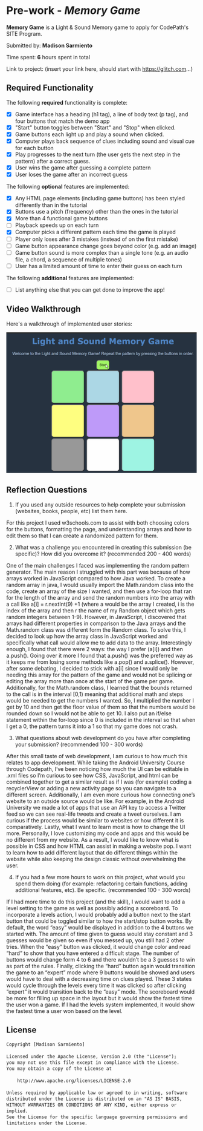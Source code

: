 # Pre-work - *Memory Game*

**Memory Game** is a Light & Sound Memory game to apply for CodePath's SITE Program. 

Submitted by: **Madison Sarmiento**

Time spent: **6** hours spent in total

Link to project: (insert your link here, should start with https://glitch.com...)

## Required Functionality

The following **required** functionality is complete:

* [x] Game interface has a heading (h1 tag), a line of body text (p tag), and four buttons that match the demo app
* [x] "Start" button toggles between "Start" and "Stop" when clicked. 
* [x] Game buttons each light up and play a sound when clicked. 
* [x] Computer plays back sequence of clues including sound and visual cue for each button
* [x] Play progresses to the next turn (the user gets the next step in the pattern) after a correct guess. 
* [x] User wins the game after guessing a complete pattern
* [x] User loses the game after an incorrect guess

The following **optional** features are implemented:

* [x] Any HTML page elements (including game buttons) has been styled differently than in the tutorial
* [x] Buttons use a pitch (frequency) other than the ones in the tutorial
* [x] More than 4 functional game buttons
* [ ] Playback speeds up on each turn
* [x] Computer picks a different pattern each time the game is played
* [ ] Player only loses after 3 mistakes (instead of on the first mistake)
* [ ] Game button appearance change goes beyond color (e.g. add an image)
* [ ] Game button sound is more complex than a single tone (e.g. an audio file, a chord, a sequence of multiple tones)
* [ ] User has a limited amount of time to enter their guess on each turn

The following **additional** features are implemented:

- [ ] List anything else that you can get done to improve the app!

## Video Walkthrough

Here's a walkthrough of implemented user stories:

<img src='https://github.com/mady-dx/Light-and-Sound-Game/blob/main/LightAndSoundGame_Walkthrough.gif' title='Light and Sound Game' width='' alt='Video Walkthrough' /> 


## Reflection Questions
1. If you used any outside resources to help complete your submission (websites, books, people, etc) list them here. 

For this project I used w3schools.com to assist with both choosing colors for the buttons, formatting the page, and understanding arrays and how to edit them so that I can create a randomized pattern for them. 

2. What was a challenge you encountered in creating this submission (be specific)? How did you overcome it? (recommended 200 - 400 words) 

One of the main challenges I faced was implementing the random pattern generator. The main reason I  struggled with this part was because of how arrays worked in JavaScript compared to how Java worked. To create a random array in java, I would usually import the Math.random class into the code, create an array of the size I wanted, and then use a for-loop that ran for the length of the array and send the random numbers into the array with a call like a[i] = r.nextInt(9) +1 (where a would be the array I created, i is the index of the array and then r the name of my Random object which gets random integers between 1-9). However, in JavaScript, I discovered that arrays had different properties in comparison to the Java arrays and the Math.random class was different form the Random class. To solve this, I decided to look up how the array class in JavaScript worked and specifically what call would allow me to add data to the array. Interestingly enough, I found that there were 2 ways: the way I prefer (a[i]) and then a.push(<element>). Going over it more I found that a.push(<element>) was the preferred way as it keeps me from losing some methods like a.pop() and a.splice(). However, after some debating, I decided to stick with a[i] since I would only be needing this array for the pattern of the game and would not be splicing or editing the array more than once at the start of the game per game. Additionally, for the Math.random class, I learned that the bounds returned to the call is in the interval [0,1) meaning that additional math and steps would be needed to get the numbers I wanted. So, I multiplied the number I get by 10 and then get the floor value of them so that the numbers would be rounded down so I would not be able to get 10. I also put an if/else statement within the for-loop since 0 is included in the interval so that when I get a 0, the pattern turns it into a 1 so that my game does not crash.

3. What questions about web development do you have after completing your submission? (recommended 100 - 300 words) 

  After this small taste of web development, I am curious to how much this relates to app development. While taking the Android University Course through Codepath, I’ve been noticing how much the UI can be editable in .xml files so I’m curious to see how CSS, JavaScript, and html can be combined together to get a similar result as if I was (for example) coding a recyclerView or adding a new activity page so you can navigate to a different screen. Additionally, I am even more curious how connecting one’s website to an outside source would be like. For example, in the Android University we made a lot of apps that use an API key to access a Twitter feed so we can see real-life tweets and create a tweet ourselves. I am curious if the process would be similar to websites or how different it is comparatively. Lastly, what I want to learn most is how to change the UI more. Personally, I love customizing my code and apps and this would be no different from my website. As a result, I would like to know what is possible in CSS and how HTML can assist in making a website pop. I want to learn how to add different layout that do different things within the website while also keeping the design classic without overwhelming the user. 

4. If you had a few more hours to work on this project, what would you spend them doing (for example: refactoring certain functions, adding additional features, etc). Be specific. (recommended 100 - 300 words) 

  If I had more time to do this project (and the skill), I would want to add a level setting to the game as well as possibly adding a scoreboard. To incorporate a levels action, I would probably add a button next to the start button that could be toggled similar to how the start/stop button works. By default, the word “easy” would be displayed in addition to the 4 buttons we started with. The amount of time given to guess would stay constant and 3 guesses would be given so even if you messed up, you still had 2 other tries. When the “easy” button was clicked, it would change color and read “hard” to show that you have entered a difficult stage. The number of buttons would change form 4 to 6 and there wouldn’t be a 3 guesses to win as part of the rules. Finally, clicking the “hard” button again would transition the game to an “expert” mode where 9 buttons would be showed and users would have to deal with a decreasing time on clues played. These 3 states would cycle through the levels every time it was clicked so after clicking “expert” it would transition back to the “easy” mode. The scoreboard would be more for filling up space in the layout but it would show the fastest time the user won a game. If I had the levels system implemented, it would show the fastest time a user won based on the level. 



## License

    Copyright [Madison Sarmiento]

    Licensed under the Apache License, Version 2.0 (the "License");
    you may not use this file except in compliance with the License.
    You may obtain a copy of the License at

        http://www.apache.org/licenses/LICENSE-2.0

    Unless required by applicable law or agreed to in writing, software
    distributed under the License is distributed on an "AS IS" BASIS,
    WITHOUT WARRANTIES OR CONDITIONS OF ANY KIND, either express or implied.
    See the License for the specific language governing permissions and
    limitations under the License.
